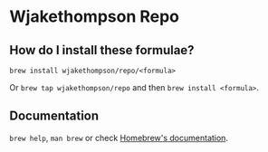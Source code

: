 # Wjakethompson Repo

## How do I install these formulae?
`brew install wjakethompson/repo/<formula>`

Or `brew tap wjakethompson/repo` and then `brew install <formula>`.

## Documentation
`brew help`, `man brew` or check [Homebrew's documentation](https://docs.brew.sh).
